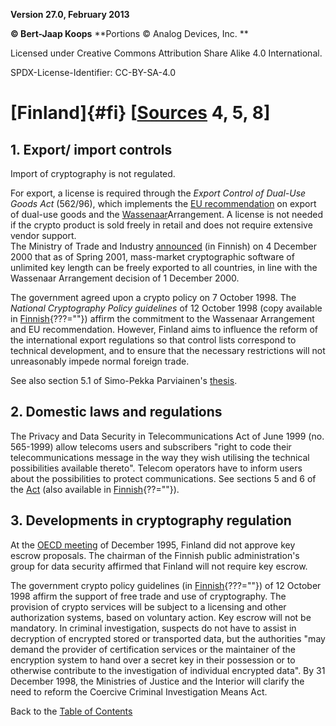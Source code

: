 **Version 27.0, February 2013**

**© Bert-Jaap Koops**
**Portions © Analog Devices, Inc. **  

Licensed under Creative Commons Attribution Share Alike 4.0 International.

SPDX-License-Identifier: CC-BY-SA-4.0

# [Finland]{#fi} \[[Sources](../sources.md) 4, 5, 8\]

## 1. Export/ import controls  
Import of cryptography is not regulated.

For export, a license is required through the *Export Control of
Dual-Use Goods Act* (562/96), which implements the [EU
recommendation](#eu_exp) on export of dual-use goods and the
[Wassenaar](#Wassenaar)Arrangement. A license is not needed if the
crypto product is sold freely in retail and does not require extensive
vendor support.\
The Ministry of Trade and Industry
[announced](http://ktm.elinar.fi/ktm/fin/ktmtiedo.nsf/b6638ff99f5f2761c22565af004ad877/63e4491893d2682ec22569ab0033a535?OpenDocument)
(in Finnish) on 4 December 2000 that as of Spring 2001, mass-market
cryptographic software of unlimited key length can be freely exported to
all countries, in line with the Wassenaar Arrangement decision of 1
December 2000.

The government agreed upon a crypto policy on 7 October 1998. The
*National Cryptography Policy guidelines* of 12 October 1998 (copy
available in
[Finnish](http://www.cis.hut.fi/kaip/wassenaar/salauspolitiikkamuistio.html%22%22){???=""})
affirm the commitment to the Wassenaar Arrangement and EU
recommendation. However, Finland aims to influence the reform of the
international export regulations so that control lists correspond to
technical development, and to ensure that the necessary restrictions
will not unreasonably impede normal foreign trade.

See also section 5.1 of Simo-Pekka Parviainen\'s
[thesis](http://ethesis.helsinki.fi/julkaisut/oik/julki/pg/parviainen/).

## 2. Domestic laws and regulations  
The Privacy and Data Security in Telecommunications Act of June 1999
(no. 565-1999) allow telecoms users and subscribers \"right to code
their telecommunications message in the way they wish utilising the
technical possibilities available thereto\". Telecom operators have to
inform users about the possibilities to protect communications. See
sections 5 and 6 of the
[Act](http://lm-gateway.terranova.fi/www/sivut/english/tele/statutes/1999_565.htm)
(also available in
[Finnish](http://finlex.edita.fi/cgi-bin/kortti/19990565000+Hakulause=19990565000%22){??=""}).

## 3. Developments in cryptography regulation   
At the [OECD meeting](#oecd) of December 1995, Finland did not approve
key escrow proposals. The chairman of the Finnish public
administration\'s group for data security affirmed that Finland will not
require key escrow.

The government crypto policy guidelines (in
[Finnish](http://www.cis.hut.fi/kaip/wassenaar/salauspolitiikkamuistio.html%22%22){???=""})
of 12 October 1998 affirm the support of free trade and use of
cryptography. The provision of crypto services will be subject to a
licensing and other authorization systems, based on voluntary action.
Key escrow will not be mandatory. In criminal investigation, suspects do
not have to assist in decryption of encrypted stored or transported
data, but the authorities \"may demand the provider of certification
services or the maintainer of the encryption system to hand over a
secret key in their possession or to otherwise contribute to the
investigation of individual encrypted data\". By 31 December 1998, the
Ministries of Justice and the Interior will clarify the need to reform
the Coercive Criminal Investigation Means Act.

Back to the [Table of Contents](index.md)

